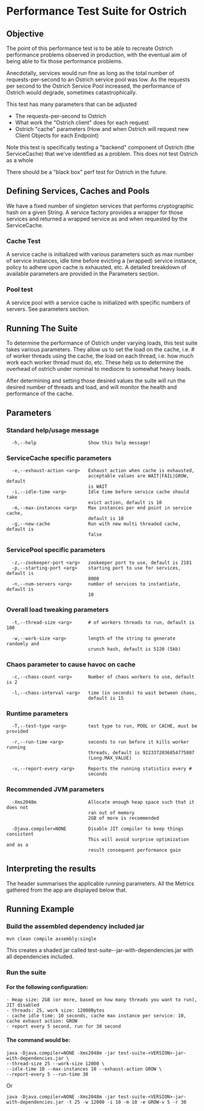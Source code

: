 # Performance Test Suite for Ostrich

## Objective

The point of this performance test is to be able to recreate Ostrich performance problems observed in 
 production, with the eventual aim of being able to fix those performance problems.

Anecdotally, services would run fine as long as the total number of requests-per-second to an Ostrich 
 service pool was low. As the requests per second to the Ostrich Service Pool increased, the performance
 of Ostrich would degrade, sometimes catastrophically.

This test has many parameters that can be adjusted

  * The requests-per-second to Ostrich
  * What work the "Ostrich client" does for each request
  * Ostrich "cache" parameters (How and when Ostrich will request new Client Objects for each Endpoint)

Note this test is specifically testing a "backend" component of Ostrich (the ServiceCache) that we've 
 identified as a problem. This does not test Ostrich as a whole

There should be a "black box" perf test for Ostrich in the future.   

## Defining Services, Caches and Pools

We have a fixed number of singleton services that performs cryptographic hash on a given String. A service 
factory provides a wrapper for those services and returned a wrapped service as and when requested by the 
 ServiceCache.

### Cache Test
A service cache is initialized with various parameters such as max number of service instances, idle time 
 before evicting a (wrapped) service instance, policy to  adhere upon cache is exhausted, etc. A detailed
 breakdown of available parameters are provided in the Parameters section.
 
### Pool test
A service pool with a service cache is initialized with specific numbers of servers. See parameters section.

## Running The Suite

To determine the performance of Ostrich under varying loads, this test suite takes various parameters. They 
 allow us to set the load on the cache, i.e. # of worker threads using the cache, the load on each thread,
 i.e. how much work each worker thread must do, etc. These help us to determine the overhead of ostrich 
 under nominal to mediocre to somewhat heavy loads. 

After determining and setting those desired values the suite will run the desired number of threads and
 load, and will monitor the health and performance of the cache.

## Parameters

### Standard help/usage message 

      -h,--help                   Show this help message!
      
### ServiceCache specific parameters

      -e,--exhaust-action <arg>   Exhaust action when cache is exhausted,
                                  acceptable values are WAIT|FAIL|GROW, default
                                  is WAIT
      -i,--idle-time <arg>        Idle time before service cache should take
                                  evict action, default is 10
      -m,--max-instances <arg>    Max instances per end point in service cache,
                                  default is 10
      -g,--new-cache              Run with new multi threaded cache, default is
                                  false

### ServicePool specific parameters
      
      -z,--zookeeper-port <arg>   zookeeper port to use, default is 2181
      -p,--starting-port <arg>    starting port to use for services, default is
                                  8000
      -n,--num-servers <arg>      number of services to instantiate, default is
                                  10

### Overall load tweaking parameters

      -t,--thread-size <arg>      # of workers threads to run, default is 100

      -w,--work-size <arg>        length of the string to generate randomly and
                                  crunch hash, default is 5120 (5kb)

### Chaos parameter to cause havoc on cache

      -c,--chaos-count <arg>      Number of chaos workers to use, default is 2

      -l,--chaos-interval <arg>   time (in seconds) to wait between chaos,
                                  default is 15

### Runtime parameters

      -T,--test-type <arg>        test type to run, POOL or CACHE, must be provided

      -r,--run-time <arg>         seconds to run before it kills worker running
                                  threads, default is 9223372036854775807
                                  (Long.MAX_VALUE)

      -v,--report-every <arg>     Reports the running statistics every #
                                  seconds

### Recommended JVM parameters

      -Xms2048m                   Allocate enough heap space such that it does not
                                  ran out of memory
                                  2GB of more is recommended 

      -Djava.compiler=NONE        Disable JIT compiler to keep things consistent
                                  This will avoid surprise optimization and as a
                                  result consequent performance gain


## Interpreting the results

The header summarises the applicable running parameters. All the Metrics gathered from the app are 
 displayed below that.

## Running Example

### Build the assembled dependency included jar

    mvn clean compile assembly:single

This creates a shaded jar called test-suite-<VERSION>-jar-with-dependencies.jar with all dependencies included.

### Run the suite

#### For the following configuration:

    - Heap size: 2GB (or more, based on how many threads you want to run), JIT disabled
    - threads: 25, work size: 12000Bytes
    - cache idle time: 10 seconds, cache max instance per service: 10, cache exhaust action: GROW
    - report every 5 second, run for 30 second 

#### The command would be:

    java -Djava.compiler=NONE -Xms2048m -jar test-suite-<VERSION>-jar-with-dependencies.jar \
    --thread-size 25 --work-size 12000 \
    --idle-time 10 --max-instances 10 --exhaust-action GROW \
    --report-every 5 --run-time 30

Or

    java -Djava.compiler=NONE -Xms2048m -jar test-suite-<VERSION>-jar-with-dependencies.jar -t 25 -w 12000 -i 10 -m 10 -e GROW-v 5 -r 30
